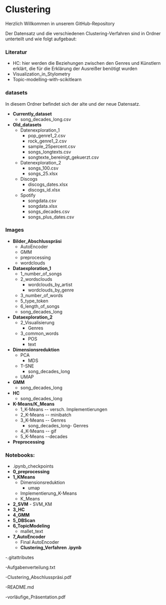 # Clustering


Herzlich Willkommen in unserem GitHub-Repository

Der Datensatz und die verschiedenen Clustering-Verfahren sind in Ordner unterteilt und wie folgt aufgebaut:

### **Literatur**
-	HC: hier werden die Beziehungen zwischen den Genres und Künstlern erklärt, die für die Erklärung der Ausreißer benötigt wurden
-	Visualization_in_Stylometry
-	Topic-modelling-with-scikitlearn

### **datasets**
In diesem Ordner befindet sich der alte und der neue Datensatz.

- **Currently_dataset** 
    - song_decades_long.csv
-	**Old_datasets**
    - Datenexploration_1
      -	pop_genre1_2.csv 
      - rock_genre1_2.csv 
      - sample_25percent.csv 
      - songs_longtexts.csv 
      - songtexte_bereinigt_gekuerzt.csv 
    - Datenexploration_2
      -	songs_100.csv 
      - songs_25.xlsx 
    - Discogs
      - discogs_dates.xlsx 
      -	discogs_id.xlsx 
     - Spotify
        - songdata.csv 
        - songdata.xlsx 
        - songs_decades.csv 
        - songs_plus_dates.csv  
### **Images** 
-	**Bilder_Abschlusspräsi** 
    -	AutoEncoder 
    - GMM 
    - preprocessing 
    - wordclouds 
 -	**Dataexploration_1** 
  	- 1_number_of_songs 
    - 2_wordsclouds 
        - wordclouds_by_artist 
        - wordclouds_by_genre 
    - 3_number_of_words 
    - 5_type_token 
    - 6_length_of_songs 
    - song_decades_long 
-	**Dataexploration_2** 
    - 2_Visualisierung 
         - Genres
    - 3_common_words 
        - POS 
        - text 
- **Dimensionsreduktion**
    - PCA 
        - MDS
    - T-SNE 
        - song_decades_long
    - UMAP 
- **GMM** 
    - song_decades_long
- **HC** 
    - song_decades_long
- **K-Means/K_Means** 
    - 1_K-Means -- versch. Implementierungen 
    - 2_K-Means -- minibatch 
    - 3_K-Means -- Genres
        - song_decades_long- Genres 
    - 4_K-Means -- gif 
    - 5_K-Means --decades 
- **Preprocessing** 

### **Notebooks**: 
- .ipynb_checkpoints 
- **0_preprocessing** 
- **1_KMeans** 
    - Dimensionsreduktion 
         - umap
    - Implementierung_K-Means 
    - K_Means 
- **2_SVM** 
      - SVM_KM 
- **3_HC** 
- **4_GMM**
- **5_DBScan** 
- **6_TopicModeling**
   	 - mallet_text
- **7_AutoEncoder**
	 - Final AutoEncoder 
	 - **Clustering_Verfahren .ipynb** 


-.gitattributes

-Aufgabenverteilung.txt

-Clustering_Abschlusspräsi.pdf

-README.md

-vorläufige_Präsentation.pdf
 




